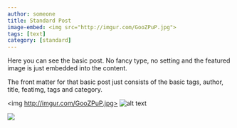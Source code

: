 ```yaml
---
author: someone
title: Standard Post
image-embed: <img src="http://imgur.com/GooZPuP.jpg">
tags: [text]
category: [standard]
---
```

Here you can see the basic post. No fancy type, no setting and the featured image is just embedded into the content.

The front matter for that basic post just consists of the basic tags, author, title, featimg, tags and category.

<img http://imgur.com/GooZPuP.jpg>
![alt text](http://imgur.com/GooZPuP.jpg "Title")

<img src="http://imgur.com/GooZPuP.jpg">